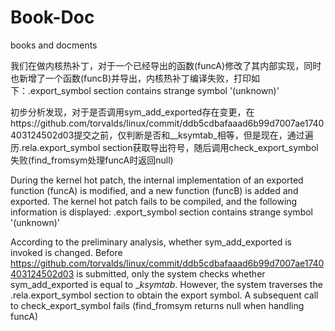 # Book-Doc
books and docments

我们在做内核热补丁，对于一个已经导出的函数(funcA)修改了其内部实现，同时也新增了一个函数(funcB)并导出，内核热补丁编译失败，打印如下：.export_symbol section contains strange symbol '(unknown)'

初步分析发现，对于是否调用sym_add_exported存在变更，在https://github.com/torvalds/linux/commit/ddb5cdbafaaad6b99d7007ae1740403124502d03提交之前，仅判断是否和__ksymtab_相等，但是现在，通过遍历.rela.export_symbol section获取导出符号，随后调用check_export_symbol失败(find_fromsym处理funcA时返回null)

During the kernel hot patch, the internal implementation of an exported function (funcA) is modified, and a new function (funcB) is added and exported. The kernel hot patch fails to be compiled, and the following information is displayed: .export_symbol section contains strange symbol '(unknown)'

According to the preliminary analysis, whether sym_add_exported is invoked is changed. Before https://github.com/torvalds/linux/commit/ddb5cdbafaaad6b99d7007ae1740403124502d03 is submitted, only the system checks whether sym_add_exported is equal to __ksymtab_. However, the system traverses the .rela.export_symbol section to obtain the export symbol. A subsequent call to check_export_symbol fails (find_fromsym returns null when handling funcA)
